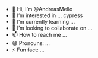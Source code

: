 - 👋 Hi, I’m @AndreasMello
- 👀 I’m interested in ... cypress
- 🌱 I’m currently learning ...
- 💞️ I’m looking to collaborate on ...
- 📫 How to reach me ...
- 😄 Pronouns: ...
- ⚡ Fun fact: ...

<!---
AndreasMello/AndreasMello is a ✨ special ✨ repository because its `README.md` (this file) appears on your GitHub profile.
You can click the Preview link to take a look at your changes.
--->
